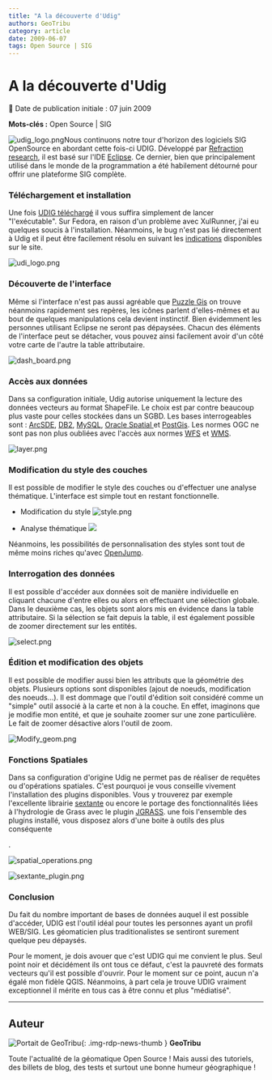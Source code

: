 ```yaml
---
title: "A la découverte d'Udig"
authors: GeoTribu
category: article
date: 2009-06-07
tags: Open Source | SIG
---
```


# A la découverte d'Udig


:calendar: Date de publication initiale : 07 juin 2009

**Mots-clés :** Open Source | SIG


![udig_logo.png](/sites/default/files/Tuto/img/Blog/udig/udig_logo.png)Nous continuons notre tour d'horizon des logiciels SIG OpenSource en abordant cette fois-ci UDIG. Développé par [Refraction research](http://www.refractions.net/), il est basé sur l'IDE [Eclipse](http://www.eclipse.org/). Ce dernier, bien que principalement utilisé dans le monde de la programmation a été habilement détourné pour offrir une plateforme SIG complète.

### Téléchargement et installation

Une fois [UDIG téléchargé](http://udig.refractions.net/download/) il vous suffira simplement de lancer "l'exécutable". Sur Fedora, en raison d'un problème avec XulRunner, j'ai eu quelques soucis à l'installation. Néanmoins, le bug n'est pas lié directement à Udig et il peut être facilement résolu en suivant les [indications](http://udig.refractions.net/confluence/display/EN/Running+uDig#RunninguDig-Fedora10XULRunnerLibraryConflict) disponibles sur le site.

![udi_logo.png](/sites/default/files/Tuto/img/Blog/udig/udi_logo.png)

### Découverte de l'interface

Même si l'interface n'est pas aussi agréable que [Puzzle Gis](http://geotribu.net/node/117) on trouve néanmoins rapidement ses repères, les icônes parlent d'elles-mêmes et au bout de quelques manipulations cela devient instinctif. Bien évidemment les personnes utilisant Eclipse ne seront pas dépaysées. Chacun des éléments de l'interface peut se détacher, vous pouvez ainsi facilement avoir d'un côté votre carte de l'autre la table attributaire.

![dash_board.png](/sites/default/files/Tuto/img/Blog/udig/dash_board.png)

### Accès aux données

Dans sa configuration initiale, Udig autorise uniquement la lecture des données vecteurs au format ShapeFile. Le choix est par contre beaucoup plus vaste pour celles stockées dans un SGBD. Les bases interrogeables sont : [ArcSDE](http://en.wikipedia.org/wiki/ArcSDE), [DB2](http://fr.wikipedia.org/wiki/DB2), [MySQL](http://fr.wikipedia.org/wiki/MySQL), [Oracle Spatial ](http://en.wikipedia.org/wiki/Oracle_Spatial)et [PostGis](http://fr.wikipedia.org/wiki/PostGIS). Les normes OGC ne sont pas non plus oubliées avec l'accès aux normes [WFS](http://fr.wikipedia.org/wiki/Web_Feature_Service) et [WMS](http://fr.wikipedia.org/wiki/Web_Map_Service).

![layer.png](/sites/default/files/Tuto/img/Blog/udig/layer.png)

### Modification du style des couches

Il est possible de modifier le style des couches ou d'effectuer une analyse thématique. L'interface est simple tout en restant fonctionnelle.

* Modification du style
![style.png](/sites/default/files/Tuto/img/Blog/udig/style.png)

* Analyse thématique
![](/sites/default/files/Tuto/img/Blog/udig/style2.png)

Néanmoins, les possibilités de personnalisation des styles sont tout de même moins riches qu'avec [OpenJump](http://geotribu.net/node/120).

### Interrogation des données

Il est possible d'accéder aux données soit de manière individuelle en cliquant chacune d'entre elles ou alors en effectuant une sélection globale. Dans le deuxième cas, les objets sont alors mis en évidence dans la table attributaire. Si la sélection se fait depuis la table, il est également possible de zoomer directement sur les entités.

![select.png](/sites/default/files/Tuto/img/Blog/udig/select.png)

### Édition et modification des objets

Il est possible de modifier aussi bien les attributs que la géométrie des objets. Plusieurs options sont disponibles (ajout de noeuds, modification des noeuds...). Il est dommage que l'outil d'édition soit considéré comme un "simple" outil associé à la carte et non à la couche. En effet, imaginons que je modifie mon entité, et que je souhaite zoomer sur une zone particulière. Le fait de zoomer désactive alors l'outil de zoom.

![Modify_geom.png](/sites/default/files/Tuto/img/Blog/udig/Modify_geom.png)

### Fonctions Spatiales

Dans sa configuration d'origine Udig ne permet pas de réaliser de requêtes ou d'opérations spatiales. C'est pourquoi je vous conseille vivement l'installation des plugins disponibles. Vous y trouverez par exemple l'excellente librairie [sextante](http://forge.osor.eu/plugins/wiki/index.php?id=13&type=g) ou encore le portage des fonctionnalités liées à l'hydrologie de Grass avec le plugin [JGRASS](http://udig.refractions.net/gallery/jgrass/). une fois l'ensemble des plugins installé, vous disposez alors d'une boite à outils des plus conséquente

.

![spatial_operations.png](/sites/default/files/Tuto/img/Blog/udig/spatial_operations.png)

![sextante_plugin.png](/sites/default/files/Tuto/img/Blog/udig/sextante_plugin.png)

### Conclusion

Du fait du nombre important de bases de données auquel il est possible d'accéder, UDIG est l'outil idéal pour toutes les personnes ayant un profil WEB/SIG. Les géomaticien plus traditionalistes se sentiront surement quelque peu dépaysés.

Pour le moment, je dois avouer que c'est UDIG qui me convient le plus. Seul point noir et décidément ils ont tous ce défaut, c'est la pauvreté des formats vecteurs qu'il est possible d'ouvrir. Pour le moment sur ce point, aucun n'a égalé mon fidèle QGIS. Néanmoins, à part cela je trouve UDIG vraiment exceptionnel il mérite en tous cas à être connu et plus "médiatisé".



----

## Auteur

![Portait de GeoTribu](https://cdn.geotribu.fr/images/internal/charte/geotribu\_logo\_64x64.png){: .img-rdp-news-thumb }
**GeoTribu**

Toute l'actualité de la géomatique Open Source ! Mais aussi des tutoriels, des billets de blog, des tests et surtout une bonne humeur géographique !
